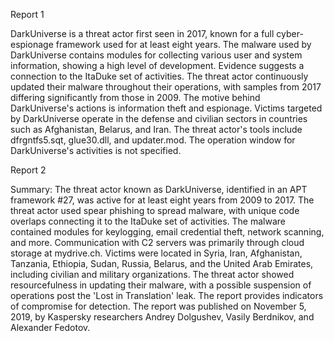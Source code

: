 
Report 1

DarkUniverse is a threat actor first seen in 2017, known for a full cyber-espionage framework used for at least eight years. The malware used by DarkUniverse contains modules for collecting various user and system information, showing a high level of development. Evidence suggests a connection to the ItaDuke set of activities. The threat actor continuously updated their malware throughout their operations, with samples from 2017 differing significantly from those in 2009. The motive behind DarkUniverse's actions is information theft and espionage. Victims targeted by DarkUniverse operate in the defense and civilian sectors in countries such as Afghanistan, Belarus, and Iran. The threat actor's tools include dfrgntfs5.sqt, glue30.dll, and updater.mod. The operation window for DarkUniverse's activities is not specified.





Report 2

Summary:
The threat actor known as DarkUniverse, identified in an APT framework #27, was active for at least eight years from 2009 to 2017. The threat actor used spear phishing to spread malware, with unique code overlaps connecting it to the ItaDuke set of activities. The malware contained modules for keylogging, email credential theft, network scanning, and more. Communication with C2 servers was primarily through cloud storage at mydrive.ch. Victims were located in Syria, Iran, Afghanistan, Tanzania, Ethiopia, Sudan, Russia, Belarus, and the United Arab Emirates, including civilian and military organizations. The threat actor showed resourcefulness in updating their malware, with a possible suspension of operations post the 'Lost in Translation' leak. The report provides indicators of compromise for detection. The report was published on November 5, 2019, by Kaspersky researchers Andrey Dolgushev, Vasily Berdnikov, and Alexander Fedotov.


